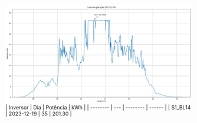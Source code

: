 ![My Image](19_12_2023-S1_BL14.png)
| Inversor | Dia | Potência | kWh    |
| -------- | --- | -------- | ------ |
| S1_BL14       | 2023-12-19  | 35       | 201.30 |